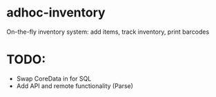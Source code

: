 adhoc-inventory
===============

On-the-fly inventory system: add items, track inventory, print barcodes

# TODO:
- Swap CoreData in for SQL
- Add API and remote functionality (Parse)

